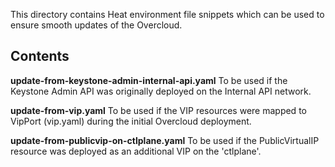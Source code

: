This directory contains Heat environment file snippets which can
be used to ensure smooth updates of the Overcloud.

Contents
--------

**update-from-keystone-admin-internal-api.yaml**
  To be used if the Keystone Admin API was originally deployed on the
  Internal API network.

**update-from-vip.yaml**
  To be used if the VIP resources were mapped to VipPort (vip.yaml) during the initial Overcloud deployment.

**update-from-publicvip-on-ctlplane.yaml**
  To be used if the PublicVirtualIP resource was deployed as an additional VIP on the 'ctlplane'.